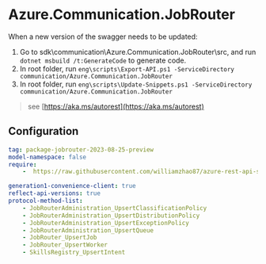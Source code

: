 ﻿# Azure.Communication.JobRouter

When a new version of the swagger needs to be updated:
1. Go to sdk\communication\Azure.Communication.JobRouter\src, and run `dotnet msbuild /t:GenerateCode` to generate code.
2. In root folder, run `eng\scripts\Export-API.ps1 -ServiceDirectory communication/Azure.Communication.JobRouter`
3. In root folder, run `eng\scripts\Update-Snippets.ps1 -ServiceDirectory communication/Azure.Communication.JobRouter`

> see [https://aka.ms/autorest](https://aka.ms/autorest)

## Configuration

```yaml
tag: package-jobrouter-2023-08-25-preview
model-namespace: false
require:
    -  https://raw.githubusercontent.com/williamzhao87/azure-rest-api-specs/ada1123bad1019b5c85931bccd42d0c3ef51502c/specification/communication/data-plane/JobRouter/readme.md

generation1-convenience-client: true
reflect-api-versions: true
protocol-method-list:
    - JobRouterAdministration_UpsertClassificationPolicy
    - JobRouterAdministration_UpsertDistributionPolicy
    - JobRouterAdministration_UpsertExceptionPolicy
    - JobRouterAdministration_UpsertQueue
    - JobRouter_UpsertJob
    - JobRouter_UpsertWorker
    - SkillsRegistry_UpsertIntent
```
